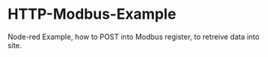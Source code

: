 # HTTP-Modbus-Example
Node-red Example, how to  POST into Modbus register, to retreive data into site.
